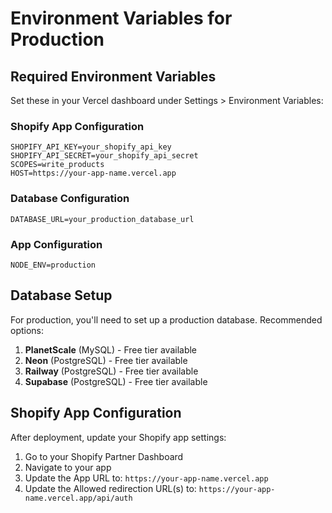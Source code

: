# Environment Variables for Production

## Required Environment Variables

Set these in your Vercel dashboard under Settings > Environment Variables:

### Shopify App Configuration
```
SHOPIFY_API_KEY=your_shopify_api_key
SHOPIFY_API_SECRET=your_shopify_api_secret
SCOPES=write_products
HOST=https://your-app-name.vercel.app
```

### Database Configuration
```
DATABASE_URL=your_production_database_url
```

### App Configuration
```
NODE_ENV=production
```

## Database Setup

For production, you'll need to set up a production database. Recommended options:

1. **PlanetScale** (MySQL) - Free tier available
2. **Neon** (PostgreSQL) - Free tier available
3. **Railway** (PostgreSQL) - Free tier available
4. **Supabase** (PostgreSQL) - Free tier available

## Shopify App Configuration

After deployment, update your Shopify app settings:

1. Go to your Shopify Partner Dashboard
2. Navigate to your app
3. Update the App URL to: `https://your-app-name.vercel.app`
4. Update the Allowed redirection URL(s) to: `https://your-app-name.vercel.app/api/auth`
